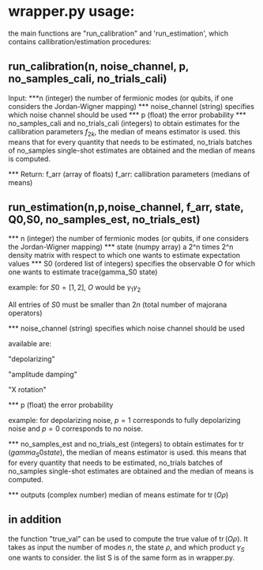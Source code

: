 # wrapper.py usage:

the main functions are "run_calibration" and 'run_estimation', which contains callibration/estimation procedures:

## run_calibration(n, noise_channel, p, no_samples_cali, no_trials_cali)
Input:
***n
(integer) the number of fermionic modes (or qubits, if one considers the Jordan-Wigner mapping)
*** noise_channel
(string) specifies which noise channel should be used
*** p
(float) the error probability
*** no_samples_cali and no_trials_cali
(integers) to obtain estimates for the callibration parameters $f_{2k}$, the median of means estimator is used.
this means that for every quantity that needs to be estimated, no_trials batches of no_samples single-shot estimates are obtained and the median of means is computed.

*** Return: f_arr
(array of floats) f_arr: callibration parameters (medians of means)

## run_estimation(n,p,noise_channel, f_arr, state, Q0,S0, no_samples_est, no_trials_est)

*** n
(integer) the number of fermionic modes (or qubits, if one considers the Jordan-Wigner mapping)
*** state
(numpy array) a 2^n times 2^n density matrix with respect to which one wants to estimate expectation values
*** S0
(ordered list of integers) specifies the observable $O$ for which one wants to estimate trace(gamma_S0 state)

example: for $S0=[1,2]$, $O$ would be $\gamma_1 \gamma_2$

All entries of $S0$ must be smaller than $2n$ (total number of majorana operators)
                  
*** noise_channel
(string) specifies which noise channel should be used

available are: 

"depolarizing"

"amplitude damping"

"X rotation"

*** p
(float) the error probability

example: for depolarizing noise, $p=1$ corresponds to fully depolarizing noise and $p=0$ corresponds to no noise.

*** no_samples_est and no_trials_est
(integers) to obtain estimates for $\operatorname{tr}(gamma_S0 state)$, the median of means estimator is used.
this means that for every quantity that needs to be estimated, no_trials batches of no_samples single-shot estimates are obtained and the median of means is computed.


*** outputs (complex number) median of means estimate for $\operatorname{tr}(O \rho)$

## in addition

the function "true_val" can be used to compute the true value of $\operatorname{tr}(O \rho)$. It takes as input the number of modes $n$, the state $\rho$,
and which product $\gamma_{S}$ one wants to consider. the list S is of the same form as in wrapper.py.


